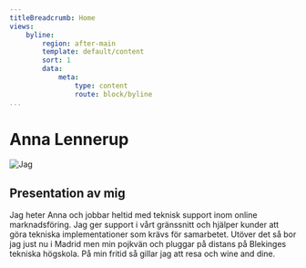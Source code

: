 ```yaml
---
titleBreadcrumb: Home
views:
    byline:
        region: after-main
        template: default/content
        sort: 1
        data:
            meta:
                type: content
                route: block/byline
...
```

Anna Lennerup
===============================

![Jag](http://www.student.bth.se/~anln17/dbwebb-kurser/htmlphp/me/kmom01/me1/img/me.jpg "Anna Lennerup")

Presentation av mig
-------------------------------

Jag heter Anna och jobbar heltid med teknisk support inom online marknadsföring. Jag ger support i vårt gränssnitt och hjälper kunder att göra tekniska implementationer som krävs för samarbetet. Utöver det så bor jag just nu i Madrid men min pojkvän och pluggar på distans på Blekinges tekniska högskola. På min fritid så gillar jag att resa och wine and dine. 